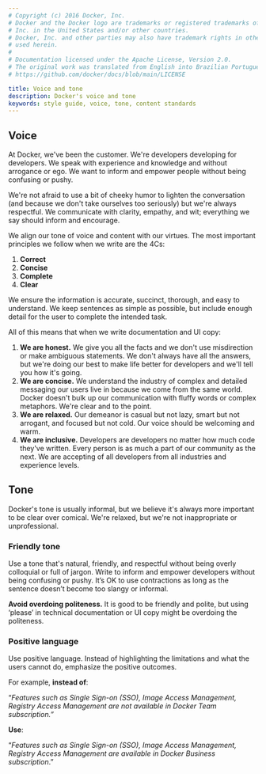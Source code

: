 ```yaml
---
# Copyright (c) 2016 Docker, Inc.
# Docker and the Docker logo are trademarks or registered trademarks of Docker,
# Inc. in the United States and/or other countries.
# Docker, Inc. and other parties may also have trademark rights in other terms
# used herein.
#
# Documentation licensed under the Apache License, Version 2.0.
# The original work was translated from English into Brazilian Portuguese.
# https://github.com/docker/docs/blob/main/LICENSE

title: Voice and tone
description: Docker's voice and tone
keywords: style guide, voice, tone, content standards
---
```

## Voice

At Docker, we've been the customer. We're developers developing for developers. We speak with experience and knowledge and without arrogance or ego. We want to inform and empower people without being confusing or pushy. 

We're not afraid to use a bit of cheeky humor to lighten the conversation (and because we don't take ourselves too seriously) but we're always respectful. We communicate with clarity, empathy, and wit; everything we say should inform and encourage.

We align our tone of voice and content with our virtues. The most important principles we follow when we write are the 4Cs:

1. **Correct**
2. **Concise**
3. **Complete**
4. **Clear**

We ensure the information is accurate, succinct, thorough, and easy to understand. We keep sentences as simple as possible, but include enough detail for the user to complete the intended task.

All of this means that when we write documentation and UI copy:

1. **We are honest.** We give you all the facts and we don't use misdirection or make ambiguous statements. We don't always have all the answers, but we're doing our best to make life better for developers and we'll tell you how it's going. 
2. **We are concise.** We understand the industry of complex and detailed messaging our users live in because we come from the same world. Docker doesn't bulk up our communication with fluffy words or complex metaphors. We're clear and to the point. 
3. **We are relaxed.** Our demeanor is casual but not lazy, smart but not arrogant, and focused but not cold. Our voice should be welcoming and warm. 
4. **We are inclusive.** Developers are developers no matter how much code they've written. Every person is as much a part of our community as the next. We are accepting of all developers from all industries and experience levels. 

## Tone

Docker's tone is usually informal, but we believe it's always more important to be clear over comical. We're relaxed, but we're not inappropriate or unprofessional. 

### Friendly tone

Use a tone that's natural, friendly, and respectful without being overly colloquial or full of jargon. Write to inform and empower developers without being confusing or pushy. It’s OK to use contractions as long as the sentence doesn’t become too slangy or informal.

**Avoid overdoing politeness.** It is good to be friendly and polite, but using ‘please’ in technical documentation or UI copy might be overdoing the politeness.

### Positive language

Use positive language. Instead of highlighting the limitations and what the users cannot do, emphasize the positive outcomes.

For example, **instead of**:

“*Features such as Single Sign-on (SSO), Image Access Management, Registry Access Management are not available in Docker Team subscription.”*

**Use**:

“*Features such as Single Sign-on (SSO), Image Access Management, Registry Access Management are  available in Docker Business subscription*.”
